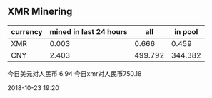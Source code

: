 ## XMR Minering

|currency|mined in last 24 hours|all|in pool|
|---|---|---|---|
|XMR|0.003|0.666|0.459|
|CNY|2.403|499.792|344.382|

今日美元对人民币 6.94	今日xmr对人民币750.18


2018-10-23 19:20